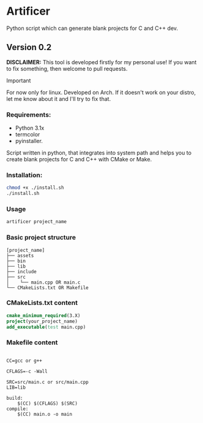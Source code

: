 # Artificer
Python script which can generate blank projects for C and C++ dev.

## Version 0.2
**DISCLAIMER:** This tool is developed firstly for my personal use!
If you want to fix something, then welcome to pull requests.

> [!IMPORTANT]
> For now only for linux.
> Developed on Arch.
> If it doesn't work on your distro, let me know about it and I'll try to fix that.
### Requirements:
* Python 3.1x
* termcolor
* pyinstaller.

Script written in python,
that integrates into system path and helps
you to create blank projects for C and C++ with CMake or Make.

### Installation:
```bash
chmod +x ./install.sh
./install.sh
```
### Usage
```bash
artificer project_name
```

### Basic project structure
```
[project_name]
├── assets
├── bin
├── lib
├── include
├── src
│    └── main.cpp OR main.c
└── CMakeLists.txt OR Makefile
```

### CMakeLists.txt content
```CMake
cmake_minimum_required(3.X)
project(your_project_name)
add_executable(test main.cpp)
```

### Makefile content
```make

CC=gcc or g++

CFLAGS=-c -Wall

SRC=src/main.c or src/main.cpp
LIB=lib

build:
	$(CC) $(CFLAGS) $(SRC)
compile:
	$(CC) main.o -o main
```
